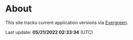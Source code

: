 # About

This site tracks current application versions via [Evergreen](https://stealthpuppy.com/evergreen/).

Last update: **05/21/2022 02:33:34** (UTC)